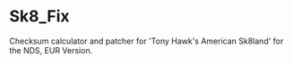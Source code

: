 # Sk8_Fix
Checksum calculator and patcher for 'Tony Hawk's American Sk8land' for the NDS, EUR Version.
